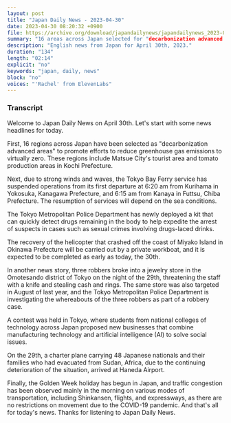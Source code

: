 ```yaml
---
layout: post
title: "Japan Daily News - 2023-04-30"
date: 2023-04-30 08:20:32 +0900
file: https://archive.org/download/japandailynews/japandailynews_2023-04-30.mp3
summary: "16 areas across Japan selected for "decarbonization advanced areas," Tokyo Bay Ferry suspends operations, a new kit to detect drugs in the body, & more…"
description: "English news from Japan for April 30th, 2023."
duration: "134"
length: "02:14"
explicit: "no"
keywords: "japan, daily, news"
block: "no"
voices: "'Rachel' from ElevenLabs"
---
```


### Transcript

Welcome to Japan Daily News on April 30th. Let's start with some news headlines for today.

First, 16 regions across Japan have been selected as "decarbonization advanced areas" to promote efforts to reduce greenhouse gas emissions to virtually zero. These regions include Matsue City's tourist area and tomato production areas in Kochi Prefecture.

Next, due to strong winds and waves, the Tokyo Bay Ferry service has suspended operations from its first departure at 6:20 am from Kurihama in Yokosuka, Kanagawa Prefecture, and 6:15 am from Kanaya in Futtsu, Chiba Prefecture. The resumption of services will depend on the sea conditions.

The Tokyo Metropolitan Police Department has newly deployed a kit that can quickly detect drugs remaining in the body to help expedite the arrest of suspects in cases such as sexual crimes involving drugs-laced drinks.

The recovery of the helicopter that crashed off the coast of Miyako Island in Okinawa Prefecture will be carried out by a private workboat, and it is expected to be completed as early as today, the 30th.

In another news story, three robbers broke into a jewelry store in the Omotesando district of Tokyo on the night of the 29th, threatening the staff with a knife and stealing cash and rings. The same store was also targeted in August of last year, and the Tokyo Metropolitan Police Department is investigating the whereabouts of the three robbers as part of a robbery case.

A contest was held in Tokyo, where students from national colleges of technology across Japan proposed new businesses that combine manufacturing technology and artificial intelligence (AI) to solve social issues.

On the 29th, a charter plane carrying 48 Japanese nationals and their families who had evacuated from Sudan, Africa, due to the continuing deterioration of the situation, arrived at Haneda Airport.

Finally, the Golden Week holiday has begun in Japan, and traffic congestion has been observed mainly in the morning on various modes of transportation, including Shinkansen, flights, and expressways, as there are no restrictions on movement due to the COVID-19 pandemic. And that's all for today's news. Thanks for listening to Japan Daily News.
